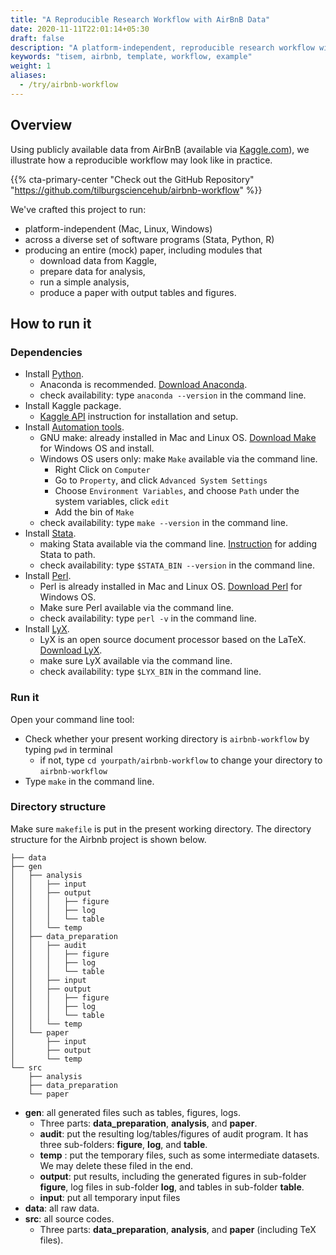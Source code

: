 ```yaml
---
title: "A Reproducible Research Workflow with AirBnB Data"
date: 2020-11-11T22:01:14+05:30
draft: false
description: "A platform-independent, reproducible research workflow with AirBnB data, using Stata, Python and R."
keywords: "tisem, airbnb, template, workflow, example"
weight: 1
aliases:
  - /try/airbnb-workflow
---
```


## Overview

Using publicly available data from AirBnB (available via [Kaggle.com](https://www.kaggle.com/airbnb/boston)), we illustrate how a reproducible workflow may look like in practice.

{{% cta-primary-center "Check out the GitHub Repository" "https://github.com/tilburgsciencehub/airbnb-workflow" %}}

We've crafted this project to run:

- platform-independent (Mac, Linux, Windows)
- across a diverse set of software programs (Stata, Python, R)
- producing an entire (mock) paper, including modules that
  - download data from Kaggle,
  - prepare data for analysis,
  - run a simple analysis,
  - produce a paper with output tables and figures.

## How to run it

### Dependencies

- Install [Python](/get/python/).
  - Anaconda is recommended. [Download Anaconda](https://www.anaconda.com/download).
  - check availability: type `anaconda --version` in the command line.
- Install Kaggle package.
  - [Kaggle API](https://github.com/Kaggle/kaggle-api) instruction for installation and setup.
- Install [Automation tools](/get/make/).
  - GNU make: already installed in Mac and Linux OS. [Download Make](http://gnuwin32.sourceforge.net/packages/make.htm) for Windows OS and install.
  - Windows OS users only: make `Make` available via the command line.
    - Right Click on `Computer`
    - Go to `Property`, and click `Advanced System Settings `
    - Choose `Environment Variables`, and choose `Path` under the system variables, click `edit`
    - Add the bin of `Make`
  - check availability: type `make --version` in the command line.
- Install [Stata](/get/stata/).
  - making Stata available via the command line. [Instruction](/get/stata/) for adding Stata to path.
  - check availability: type `$STATA_BIN --version` in the command line.
- Install [Perl](/get/perl/).
  - Perl is already installed in Mac and Linux OS. [Download Perl](https://www.perl.org/get.html) for Windows OS.
  - Make sure Perl available via the command line.
  - check availability: type `perl -v` in the command line.
- Install [LyX](/get/latex/).
  - LyX is an open source document processor based on the LaTeX. [Download LyX](https://www.lyx.org/Download).
  - make sure LyX available via the command line.
  - check availability: type `$LYX_BIN` in the command line.

### Run it

Open your command line tool:

- Check whether your present working directory is `airbnb-workflow` by typing `pwd` in terminal
  - if not, type `cd yourpath/airbnb-workflow` to change your directory to `airbnb-workflow`
- Type `make` in the command line.

### Directory structure

Make sure `makefile` is put in the present working directory. The directory structure for the Airbnb project is shown below.

```text
├── data
├── gen
│   ├── analysis
│   │   ├── input
│   │   ├── output
│   │   │   ├── figure
│   │   │   ├── log
│   │   │   └── table
│   │   └── temp
│   ├── data_preparation
│   │   ├── audit
│   │   │   ├── figure
│   │   │   ├── log
│   │   │   └── table
│   │   ├── input
│   │   ├── output
│   │   │   ├── figure
│   │   │   ├── log
│   │   │   └── table
│   │   └── temp
│   └── paper
│       ├── input
│       ├── output
│       └── temp
└── src
    ├── analysis
    ├── data_preparation
    └── paper
```

- **gen**: all generated files such as tables, figures, logs.
  - Three parts: **data_preparation**, **analysis**, and **paper**.
  - **audit**: put the resulting log/tables/figures of audit program. It has three sub-folders: **figure**, **log**, and **table**.
  - **temp** : put the temporary files, such as some intermediate datasets. We may delete these filed in the end.
  - **output**: put results, including the generated figures in sub-folder **figure**, log files in sub-folder **log**, and tables in sub-folder **table**.
  - **input**: put all temporary input files
- **data**: all raw data.
- **src**: all source codes.
  - Three parts: **data_preparation**, **analysis**, and **paper** (including TeX files).

<!-- {{% codeblock %}}

[js-link](code.js)


```js
// some js code
var name = "Arvind Singh";

if (name == "arvind") {
	console.log("testing out coding blck");
}
```

```bash
# some bash code
# make-files.txt
touch test/john.txt
touch test/mike.txt
touch test/jenna.txt
```

{{% /codeblock %}} -->
